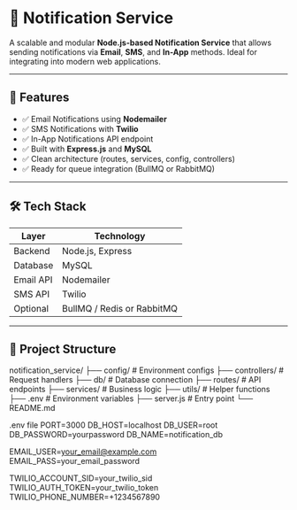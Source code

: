 # 🚀 Notification Service

A scalable and modular **Node.js-based Notification Service** that allows sending notifications via **Email**, **SMS**, and **In-App** methods. Ideal for integrating into modern web applications.

---

## 🌟 Features

- ✅ Email Notifications using **Nodemailer**
- ✅ SMS Notifications with **Twilio**
- ✅ In-App Notifications API endpoint
- ✅ Built with **Express.js** and **MySQL**
- ✅ Clean architecture (routes, services, config, controllers)
- ✅ Ready for queue integration (BullMQ or RabbitMQ)

---

## 🛠️ Tech Stack

| Layer      | Technology       |
|------------|------------------|
| Backend    | Node.js, Express |
| Database   | MySQL            |
| Email API  | Nodemailer       |
| SMS API    | Twilio           |
| Optional   | BullMQ / Redis or RabbitMQ |

---

## 📂 Project Structure

notification_service/
├── config/ # Environment configs
├── controllers/ # Request handlers
├── db/ # Database connection
├── routes/ # API endpoints
├── services/ # Business logic
├── utils/ # Helper functions
├── .env # Environment variables
├── server.js # Entry point
└── README.md

.env file
PORT=3000
DB_HOST=localhost
DB_USER=root
DB_PASSWORD=yourpassword
DB_NAME=notification_db

EMAIL_USER=your_email@example.com
EMAIL_PASS=your_email_password

TWILIO_ACCOUNT_SID=your_twilio_sid
TWILIO_AUTH_TOKEN=your_twilio_token
TWILIO_PHONE_NUMBER=+1234567890
